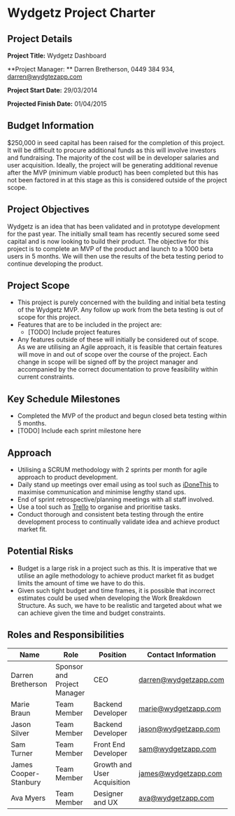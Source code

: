 # Wydgetz Project Charter

## Project Details


**Project Title:** Wydgetz Dashboard

**Project Manager: ** Darren Bretherson, 0449 384 934, darren@wydgtezapp.com

**Project Start Date:** 29/03/2014

**Projected Finish Date:** 01/04/2015


## Budget Information

$250,000 in seed capital has been raised for the completion of this project. It will be difficult to procure additional funds as this will involve investors and fundraising. The majority of the cost will be in developer salaries and user acquisition. Ideally, the project will be generating additional revenue after the MVP (minimum viable product) has been completed but this has not been factored in at this stage as this is considered outside of the project scope.

## Project Objectives
Wydgetz is an idea that has been validated and in prototype development for the past year. The initially small team has recently secured some seed capital and is now looking to build their product. The objective for this project is to complete an MVP of the product and launch to a 1000 beta users in 5 months. We will then use the results of the beta testing period to continue developing the product.

## Project Scope
* This project is purely concerned with the building and initial beta testing of the Wydgetz MVP. Any follow up work from the beta testing is out of scope for this project.
* Features that are to be included in the project are:
	* [TODO] Include project features
* Any features outside of these will initially be considered out of scope. As we are utilising an Agile approach, it is feasible that certain features will move in and out of scope over the course of the project. Each change in scope will be signed off by the project manager and accompanied by the correct documentation to prove feasibility within current constraints.


## Key Schedule Milestones
* Completed the MVP of the product and begun closed beta testing within 5 months.
* [TODO] Include each sprint milestone here

## Approach
* Utilising a SCRUM methodology with 2 sprints per month for agile approach to product development.
* Daily stand up meetings over email using as tool such as [iDoneThis](https://idonethis.com) to maximise communication and minimise lengthy stand ups.
* End of sprint retrospective/planning meetings with all staff involved.
* Use a tool such as [Trello](https://trello.com) to organise and prioritise tasks.
* Conduct thorough and consistent beta testing through the entire development process to continually validate idea and achieve product market fit.

## Potential Risks
* Budget is a large risk in a project such as this. It is imperative that we utilise an agile methodology to achieve product market fit as budget limits the amount of time we have to do this.
* Given such tight budget and time frames, it is possible that incorrect estimates could be used when developing the Work Breakdown Structure. As such, we have to be realistic and targeted about what we can achieve given the time and budget constraints.


## Roles and Responsibilities

| Name         | Role          | Position     | Contact Information |
| ------------ | ------------- | ------------ | --------------------|
| Darren Bretherson | Sponsor and Project Manager  | CEO |  darren@wydgetzapp.com  |
| Marie Braun | Team Member  | Backend Developer |  marie@wydgetzapp.com |
| Jason Silver | Team Member  | Backend Developer |  jason@wydgetzapp.com          |
| Sam Turner | Team Member | Front End Developer  | sam@wydgetzapp.com             |
| James Cooper-Stanbury | Team Member | Growth and User Acquisition |   james@wydgetzapp.com |
| Ava Myers | Team Member | Designer and UX | ava@wydgetzapp.com |



